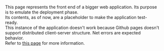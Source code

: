 This page represents the front end of a bigger web application.
Its purpose is to emulate the deployment phase.  
Its contents, as of now, are a placeholder to make the application test-ready.  
This instance of the application doesn't work because Github pages doesn't support distributed client-server structure. Net errors are expected behavior.  
Refer to [this page](https://github.com/Lucas1774/Web-app) for more information.
